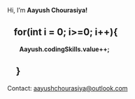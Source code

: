 Hi, I’m **Aayush Chourasiya!**
## &nbsp;&nbsp;&nbsp;for(int i = 0; i>=0; i++){
&nbsp;&nbsp;&nbsp;&nbsp;&nbsp;&nbsp;     **Aayush.codingSkills.value++;**
## &nbsp;&nbsp;&nbsp;  }
Contact: aayushchourasiya@outlook.com

